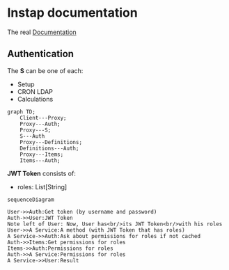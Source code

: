 # Instap documentation

The real [Documentation](https://odwrotnie.github.io/instap-documentation/)

## Authentication

The **S** can be one of each:
- Setup
- CRON LDAP
- Calculations

```mermaid
graph TD;
    Client---Proxy;
    Proxy---Auth;
    Proxy---S;
    S---Auth
    Proxy---Definitions;
    Definitions---Auth;
    Proxy---Items;
    Items---Auth;
```

**JWT Token** consists of:
- roles: List[String]

```mermaid
sequenceDiagram

User->>Auth:Get token (by username and password)
Auth->>User:JWT Token
Note left of User: Now, User has<br/>its JWT Token<br/>with his roles
User->>A Service:A method (with JWT Token that has roles)
A Service->>Auth:Ask about permissions for roles if not cached
Auth->>Items:Get permissions for roles
Items->>Auth:Permissions for roles
Auth->>A Service:Permissions for roles
A Service->>User:Result

```
